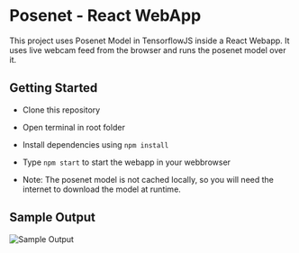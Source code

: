 
# Posenet - React WebApp
This project uses Posenet Model in TensorflowJS inside a React Webapp.
It uses live webcam feed from the browser and runs the posenet model over it.

## Getting Started

- Clone this repository
- Open terminal in root folder 
- Install dependencies using `npm install`
- Type `npm start` to start the webapp in your webbrowser

- Note: The posenet model is not cached locally, so you will need the internet to download the model at runtime.


## Sample Output
![Sample Output](https://raw.githubusercontent.com/ajaichemmanam/Posenet-ReactWebapp/master/docs/output.png)
